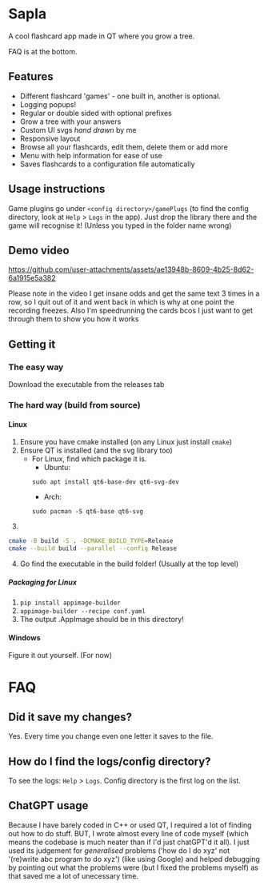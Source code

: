 # Sapla
A cool flashcard app made in QT where you grow a tree.

FAQ is at the bottom.

## Features
- Different flashcard 'games' - one built in, another is optional.
- Logging popups!
- Regular or double sided with optional prefixes
- Grow a tree with your answers
- Custom UI svgs *hand drawn* by me
- Responsive layout
- Browse all your flashcards, edit them, delete them or add more
- Menu with help information for ease of use
- Saves flashcards to a configuration file automatically

## Usage instructions
Game plugins go under `<config directory>/gamePlugs` (to find the config directory, look at `Help` > `Logs` in the app). Just drop the library there and the game will recognise it! (Unless you typed in the folder name wrong)

## Demo video
https://github.com/user-attachments/assets/ae13948b-8609-4b25-8d62-6a1915e5a382

Please note in the video I get insane odds and get the same text 3 times in a row, so I quit out of it and went back in which is why at one point the recording freezes. Also I'm speedrunning the cards bcos I just want to get through them to show you how it works

## Getting it
### The easy way
Download the executable from the releases tab
### The hard way (build from source)
#### Linux
1. Ensure you have cmake installed (on any Linux just install `cmake`)
2. Ensure QT is installed (and the svg library too)
    - For Linux, find which package it is.
        - Ubuntu:
        ```
        sudo apt install qt6-base-dev qt6-svg-dev
        ```
        - Arch:
        ```
        sudo pacman -S qt6-base qt6-svg
        ```
3. 
```bash
cmake -B build -S . -DCMAKE_BUILD_TYPE=Release
cmake --build build --parallel --config Release
```
4. Go find the executable in the build folder! (Usually at the top level)
##### Packaging for Linux
1. `pip install appimage-builder`
2. `appimage-builder --recipe conf.yaml`
3. The output .AppImage should be in this directory!
#### Windows
Figure it out yourself. (For now)

# FAQ
## Did it save my changes?
Yes. Every time you change even one letter it saves to the file.

## How do I find the logs/config directory?
To see the logs: `Help` > `Logs`. Config directory is the first log on the list.

## ChatGPT usage
Because I have barely coded in C++ or used QT, I required a lot of finding out how to do stuff. BUT, I wrote almost every line of code myself (which means the codebase is much neater than if I'd just chatGPT'd it all). I just used its judgement for *generalised* problems ('how do I do xyz' not '(re)write abc program to do xyz') (like using Google) and helped debugging by pointing out what the problems were (but I fixed the problems myself) as that saved me a lot of unecessary time.

